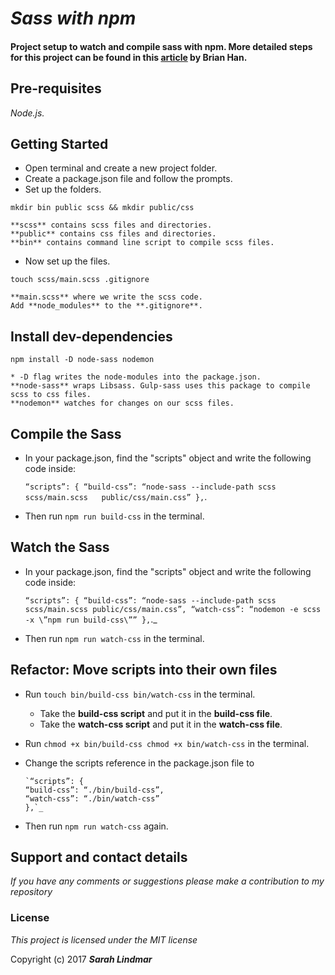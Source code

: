 # _Sass with npm_

#### Project setup to watch and compile sass with npm. More detailed steps for this project can be found in this [article](https://medium.com/@brianhan/watch-compile-your-sass-with-npm-9ba2b878415b) by Brian Han.

## Pre-requisites

_Node.js._

## Getting Started

* Open terminal and create a new project folder.
* Create a package.json file and follow the prompts.
* Set up the folders.

`mkdir bin public scss && mkdir public/css`

    **scss** contains scss files and directories.
    **public** contains css files and directories.
    **bin** contains command line script to compile scss files.

* Now set up the files.

`touch scss/main.scss .gitignore`

    **main.scss** where we write the scss code.
    Add **node_modules** to the **.gitignore**.

## Install dev-dependencies

`npm install -D node-sass nodemon`

    * -D flag writes the node-modules into the package.json.
    **node-sass** wraps Libsass. Gulp-sass uses this package to compile scss to css files.
    **nodemon** watches for changes on our scss files.

## Compile the Sass

* In your package.json, find the "scripts" object and write the following code inside:

     `“scripts”: {
      “build-css”: “node-sass --include-path scss scss/main.scss   public/css/main.css”
      },`.

* Then run `npm run build-css` in the terminal.

## Watch the Sass

* In your package.json, find the "scripts" object and write the following code inside:

    `“scripts”: {
      “build-css”: “node-sass --include-path scss scss/main.scss public/css/main.css”,
      “watch-css”: “nodemon -e scss -x \”npm run build-css\””
      },`._

* Then run `npm run watch-css` in the terminal.

## Refactor: Move scripts into their own files

* Run `touch bin/build-css bin/watch-css` in the terminal.

    * Take the **build-css script** and put it in the **build-css file**.
    * Take the **watch-css script** and put it in the **watch-css file**.

* Run `chmod +x bin/build-css chmod +x bin/watch-css` in the terminal.
* Change the scripts reference in the package.json file to

      `“scripts”: {
      “build-css”: “./bin/build-css”,
      “watch-css”: “./bin/watch-css”
      },`_

* Then run `npm run watch-css` again.     


## Support and contact details

_If you have any comments or suggestions please make a contribution to my repository_

### License

*This project is licensed under the MIT license*

Copyright (c) 2017 **_Sarah Lindmar_**
